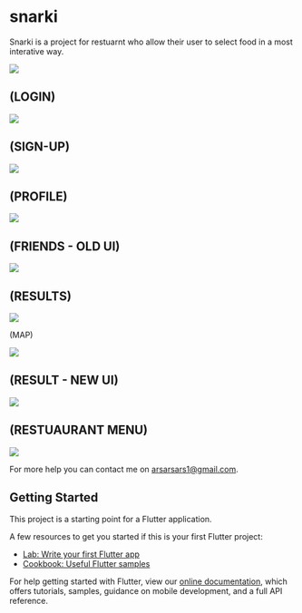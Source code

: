 # snarki

Snarki is a project for restuarnt who allow their user to select food in a most interative way.

![](assets/app/img1.jpeg)

## (LOGIN)

![](assets/app/img2.jpeg)

## (SIGN-UP)

![](assets/app/img3.jpeg)

## (PROFILE)

![](assets/app/img4.jpeg)

## (FRIENDS - OLD UI)

![](assets/app/img5.jpeg)

## (RESULTS)

![](assets/app/img6.jpeg)

(MAP)

![](assets/app/img7.jpeg)

## (RESULT - NEW UI)

![](assets/app/img8.jpeg)

## (RESTUAURANT MENU)

![](assets/app/img9.jpeg)

For more help you can contact me on arsarsars1@gmail.com.

## Getting Started

This project is a starting point for a Flutter application.

A few resources to get you started if this is your first Flutter project:

- [Lab: Write your first Flutter app](https://flutter.dev/docs/get-started/codelab)
- [Cookbook: Useful Flutter samples](https://flutter.dev/docs/cookbook)

For help getting started with Flutter, view our
[online documentation](https://flutter.dev/docs), which offers tutorials,
samples, guidance on mobile development, and a full API reference.
